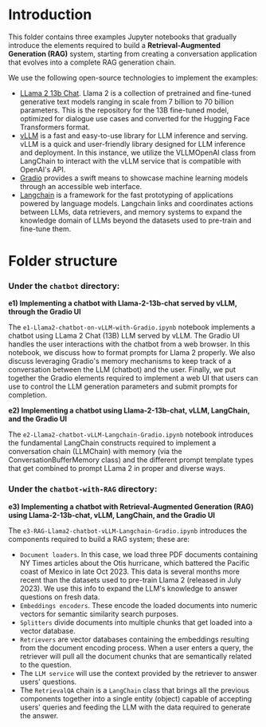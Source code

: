 # Introduction

This folder contains three examples Jupyter notebooks that gradually introduce the elements required to build a **Retrieval-Augmented 
Generation (RAG)** system, starting from creating a conversation application that evolves into a complete RAG generation chain.

We use the following open-source technologies to implement the examples:
- [LLama 2 13b Chat](https://huggingface.co/meta-llama/Llama-2-13b-chat-hf). Llama 2 is a collection of pretrained and fine-tuned generative text models ranging in scale from 7 billion to 70 billion parameters. This is the repository for the 13B fine-tuned model, optimized for dialogue use cases and converted for the Hugging Face Transformers format.
- [vLLM](https://vllm.readthedocs.io/en/latest/) is a fast and easy-to-use library for LLM inference and serving. vLLM is a quick and user-friendly library designed for LLM inference and deployment. In this instance, we utilize the VLLMOpenAI class from LangChain to interact with the vLLM service that is compatible with OpenAI's API.
- [Gradio](https://www.gradio.app/) provides a swift means to showcase machine learning models through an accessible web interface.
- [Langchain](https://python.langchain.com/) is a framework for the fast prototyping of applications powered by language models. Langchain links and coordinates actions between LLMs, data retrievers, and memory systems to expand the knowledge domain of LLMs beyond the datasets used to pre-train and fine-tune them.

# Folder structure
### Under the `chatbot` directory:

**e1) Implementing a chatbot with Llama-2-13b-chat served by vLLM, through the Gradio UI**

The `e1-Llama2-chatbot-on-vLLM-with-Gradio.ipynb` notebook implements a chatbot using LLama 2 Chat (13B) LLM served by vLLM. The Gradio UI handles the user interactions with the chatbot from a web browser. In this notebook, we discuss how to format prompts for Llama 2 properly. We also discuss leveraging Gradio's memory mechanisms to keep track of a conversation between the LLM (chatbot) and the user. Finally, we put together the Gradio elements required to implement a web UI that users can use to control the LLM generation parameters and submit prompts for completion.

**e2) Implementing a chatbot using Llama-2-13b-chat, vLLM, LangChain, and the Gradio UI**

The `e2-Llama2-chatbot-vLLM-Langchain-Gradio.ipynb` notebook introduces the fundamental LangChain constructs required to implement a conversation chain (LLMChain) with memory (via the ConversationBufferMemory class) and the different prompt template types that get combined to prompt LLama 2 in proper and diverse ways.

### Under the `chatbot-with-RAG` directory:

**e3) Implementing a chatbot with Retrieval-Augmented Generation (RAG) using Llama-2-13b-chat, vLLM, LangChain, and the Gradio UI**

The `e3-RAG-Llama2-chatbot-vLLM-Langchain-Gradio.ipynb` introduces the components required to build a RAG system; these are:

- `Document loaders`. In this case, we load three PDF documents containing NY Times articles about the Otis hurricane, which battered the Pacific coast of Mexico in late Oct 2023. This data is several months more recent than the datasets used to pre-train Llama 2 (released in July 2023). We use this info to expand the LLM's knowledge to answer questions on fresh data.
- `Embeddings encoders`. These encode the loaded documents into numeric vectors for semantic similarity search purposes.
- `Splitters` divide documents into multiple chunks that get loaded into a vector database.
- `Retrievers` are vector databases containing the embeddings resulting from the document encoding process. When a user enters a query, the retriever will pull all the document chunks that are semantically related to the question.
- The `LLM service` will use the context provided by the retriever to answer users' questions.
- The `RetrievalQA` chain is a `LangChain` class that brings all the previous components together into a single entity (object) capable of accepting users' queries and feeding the LLM with the data required to generate the answer.